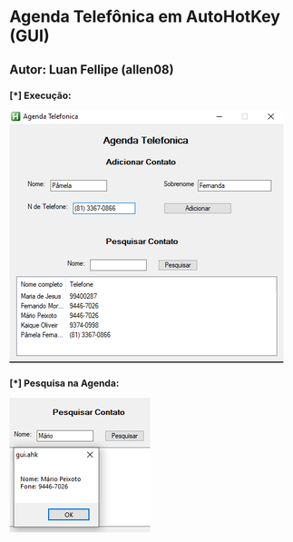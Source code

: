 # Agenda Telefônica em AutoHotKey (GUI)
## Autor: Luan Fellipe (allen08)

### [*] Execução:

![Alt text](Execucao1.png "Title")

### [*] Pesquisa na Agenda:

![Alt text](Execucao2.png "Title")